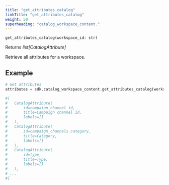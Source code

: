 ```yaml
---
title: "get_attributes_catalog"
linkTitle: "get_attributes_catalog"
weight: 50
superheading: "catalog_workspace_content."
---
```


<!-- TODO -->

``get_attributes_catalog(workspace_id: str)``

Returns *list[CatalogAttribute]*

Retrieve all attributes for a workspace.

## Example

```Python
# Get attributes
attributes = sdk.catalog_workspace_content.get_attributes_catalog(workspace_id="123")

#[
#   CatalogAttribute(
#       id=campaign_channel_id,
#       title=Campaign channel id,
#       labels=[]
#   ),
#   CatalogAttribute(
#       id=campaign_channels.category,
#       title=Category,
#       labels=[]
#   ),
#   CatalogAttribute(
#       id=type,
#       title=Type,
#       labels=[]
#   ),
# ...
#]

```
